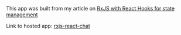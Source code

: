 This app was built from my article on [RxJS with React Hooks for state management](https://blog.logrocket.com/rxjs-with-react-hooks-for-state-management)

Link to hosted app: [rxjs-react-chat](https://rxjs-react-chat.netlify.com)
